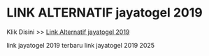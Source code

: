 # LINK ALTERNATIF jayatogel 2019

Klik Disini >> <a href="https://linksto.pages.dev/">Link Alternatif jayatogel 2019 </a>

link jayatogel 2019 terbaru
link jayatogel 2019 2025